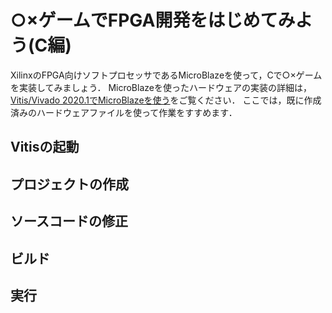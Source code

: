 # ○×ゲームでFPGA開発をはじめてみよう(C編)

XilinxのFPGA向けソフトプロセッサであるMicroBlazeを使って，Cで○×ゲームを実装してみましょう．
MicroBlazeを使ったハードウェアの実装の詳細は，[Vitis/Vivado 2020.1でMicroBlazeを使う](https://wasa-labo.com/wp/?p=730)をご覧ください．
ここでは，既に作成済みのハードウェアファイルを使って作業をすすめます．

## Vitisの起動

## プロジェクトの作成

## ソースコードの修正

## ビルド

## 実行

